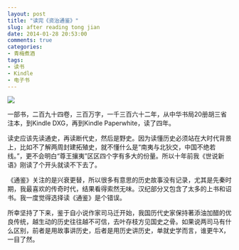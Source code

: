 ```yaml
---
layout: post
title: "读完《资治通鉴》"
slug: after reading tong jian
date: 2014-01-28 20:53:00
comments: true
categories:
- 青梅煮酒
tags:
- 读书
- Kindle
- 电子书
---
```


![](http://pic.yupoo.com/leninlee/DuMqtc1v/medish.jpg)

一部书，二百九十四卷，三百万字，一千三百六十二年，从中华书局20册胡三省注本，到Kindle DXG，再到Kindle Paperwhite，读了四年。

读史应该先读通史，再读断代史，然后是野史。因为读懂历史必须站在大时代背景上，比如不了解两周封建拓殖史，就不懂什么是“南夷与北狄交，中国不绝若线。”，更不会明白“尊王攘夷”区区四个字有多大的份量。所以十年前我《世说新语》刚读了个开头就读不下去了。

《通鉴》关注的是兴衰更替，所以很多有意思的历史故事没有记录，尤其是先秦时期，我最喜欢的传奇时代，结果看得索然无味。汉纪部分又包含了太多的上书和诏书。我一度觉得选择读《通鉴》是个错误。

所幸坚持了下来，鉴于自小说作家司马迁开始，我国历代史家保持著添油加醋的优良传统，越生动的历史往往越不可信，去叶存枝方见国史之骨。如果说两司马有什么区别，前者是用故事讲历史，后者是用历史讲历史，单就史学而言，谁更牛X，一目了然。
